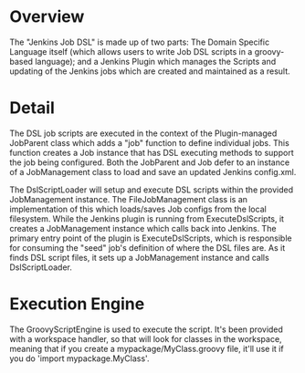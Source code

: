# Overview
The "Jenkins Job DSL" is made up of two parts: The Domain Specific Language itself (which allows users to write Job DSL scripts in a groovy-based language); and a Jenkins Plugin which manages the Scripts and updating of the Jenkins jobs which are created and maintained as a result.

# Detail
The DSL job scripts are executed in the context of the Plugin-managed JobParent class which adds a "job" function to define individual jobs.  This function creates a Job instance that has DSL executing methods to support the job being configured. Both the JobParent and Job defer to an instance of a JobManagement class to load and save an updated Jenkins config.xml.

The DslScriptLoader will setup and execute DSL scripts within the provided JobManagement instance. The FileJobManagement class is an implementation of this which loads/saves Job configs from the local filesystem. While the Jenkins plugin is running from ExecuteDslScripts, it creates a JobManagement instance which calls back into Jenkins. The primary entry point of the plugin is ExecuteDslScripts, which is responsible for consuming the "seed" job's definition of where the DSL files are. As it finds DSL script files, it sets up a JobManagement instance and calls DslScriptLoader.

# Execution Engine

The GroovyScriptEngine is used to execute the script. It's been provided with a workspace handler, so that will look for classes in the workspace, meaning that if you create a mypackage/MyClass.groovy file, it'll use it if you do 'import mypackage.MyClass'.
